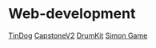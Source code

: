 # Web-development
[TinDog](https://tindog-tomas.netlify.app/)
[CapstoneV2](https://capstone-tomas.netlify.app/)
[DrumKit](https://drumkit-tomas.netlify.app/)
[Simon Game](https://simon-game-tomas.netlify.app/)
